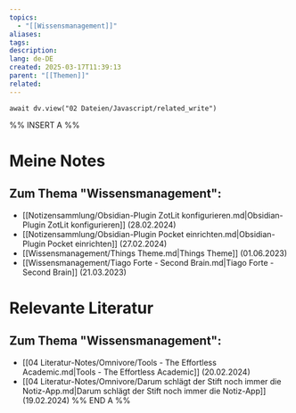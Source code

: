 ```yaml
---
topics:
  - "[[Wissensmanagement]]"
aliases:
tags: 
description: 
lang: de-DE
created: 2025-03-17T11:39:13
parent: "[[Themen]]"
related:
---
```

```dataviewjs
await dv.view("02 Dateien/Javascript/related_write")
```
%% INSERT A %%
# Meine Notes
## Zum Thema "Wissensmanagement":

- [[Notizensammlung/Obsidian-Plugin ZotLit konfigurieren.md|Obsidian-Plugin ZotLit konfigurieren]] (28.02.2024)
- [[Notizensammlung/Obsidian-Plugin Pocket einrichten.md|Obsidian-Plugin Pocket einrichten]] (27.02.2024)
- [[Wissensmanagement/Things Theme.md|Things Theme]] (01.06.2023)
- [[Wissensmanagement/Tiago Forte - Second Brain.md|Tiago Forte - Second Brain]] (21.03.2023)

# Relevante Literatur
## Zum Thema "Wissensmanagement":

- [[04 Literatur-Notes/Omnivore/Tools - The Effortless Academic.md|Tools - The Effortless Academic]] (20.02.2024)
- [[04 Literatur-Notes/Omnivore/Darum schlägt der Stift noch immer die Notiz-App.md|Darum schlägt der Stift noch immer die Notiz-App]] (19.02.2024)
%% END A %%